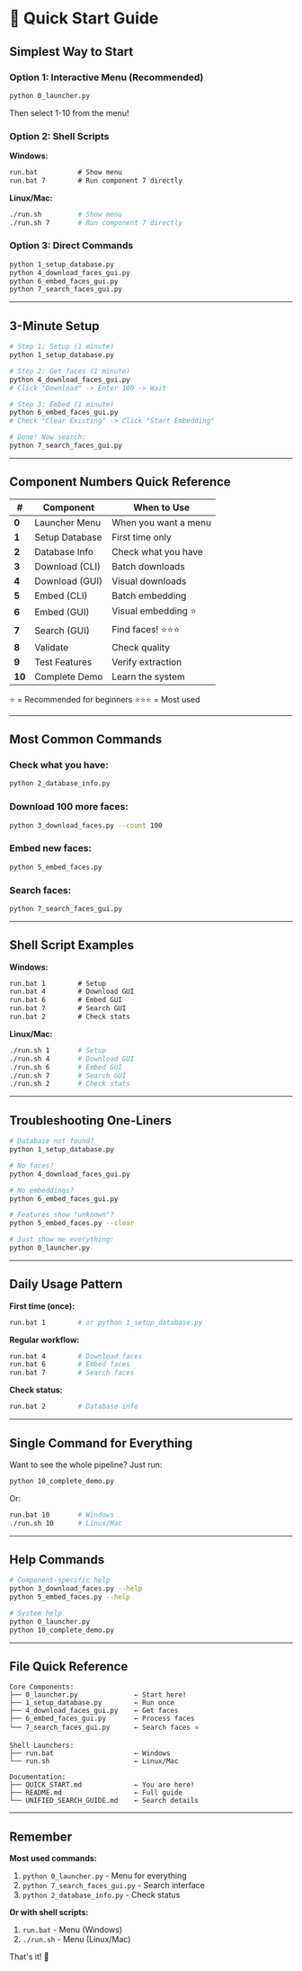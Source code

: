 # 🚀 Quick Start Guide

## Simplest Way to Start

### Option 1: Interactive Menu (Recommended)
```bash
python 0_launcher.py
```
Then select 1-10 from the menu!

### Option 2: Shell Scripts
**Windows:**
```cmd
run.bat          # Show menu
run.bat 7        # Run component 7 directly
```

**Linux/Mac:**
```bash
./run.sh         # Show menu
./run.sh 7       # Run component 7 directly
```

### Option 3: Direct Commands
```bash
python 1_setup_database.py
python 4_download_faces_gui.py
python 6_embed_faces_gui.py
python 7_search_faces_gui.py
```

---

## 3-Minute Setup

```bash
# Step 1: Setup (1 minute)
python 1_setup_database.py

# Step 2: Get faces (1 minute)
python 4_download_faces_gui.py
# Click "Download" -> Enter 100 -> Wait

# Step 3: Embed (1 minute)
python 6_embed_faces_gui.py
# Check "Clear Existing" -> Click "Start Embedding"

# Done! Now search:
python 7_search_faces_gui.py
```

---

## Component Numbers Quick Reference

| # | Component | When to Use |
|---|-----------|-------------|
| **0** | Launcher Menu | When you want a menu |
| **1** | Setup Database | First time only |
| **2** | Database Info | Check what you have |
| **3** | Download (CLI) | Batch downloads |
| **4** | Download (GUI) | Visual downloads |
| **5** | Embed (CLI) | Batch embedding |
| **6** | Embed (GUI) | Visual embedding ⭐ |
| **7** | Search (GUI) | Find faces! ⭐⭐⭐ |
| **8** | Validate | Check quality |
| **9** | Test Features | Verify extraction |
| **10** | Complete Demo | Learn the system |

⭐ = Recommended for beginners
⭐⭐⭐ = Most used

---

## Most Common Commands

### Check what you have:
```bash
python 2_database_info.py
```

### Download 100 more faces:
```bash
python 3_download_faces.py --count 100
```

### Embed new faces:
```bash
python 5_embed_faces.py
```

### Search faces:
```bash
python 7_search_faces_gui.py
```

---

## Shell Script Examples

**Windows:**
```cmd
run.bat 1        # Setup
run.bat 4        # Download GUI
run.bat 6        # Embed GUI
run.bat 7        # Search GUI
run.bat 2        # Check stats
```

**Linux/Mac:**
```bash
./run.sh 1       # Setup
./run.sh 4       # Download GUI
./run.sh 6       # Embed GUI
./run.sh 7       # Search GUI
./run.sh 2       # Check stats
```

---

## Troubleshooting One-Liners

```bash
# Database not found?
python 1_setup_database.py

# No faces?
python 4_download_faces_gui.py

# No embeddings?
python 6_embed_faces_gui.py

# Features show "unknown"?
python 5_embed_faces.py --clear

# Just show me everything:
python 0_launcher.py
```

---

## Daily Usage Pattern

**First time (once):**
```bash
run.bat 1        # or python 1_setup_database.py
```

**Regular workflow:**
```bash
run.bat 4        # Download faces
run.bat 6        # Embed faces
run.bat 7        # Search faces
```

**Check status:**
```bash
run.bat 2        # Database info
```

---

## Single Command for Everything

Want to see the whole pipeline? Just run:
```bash
python 10_complete_demo.py
```

Or:
```bash
run.bat 10       # Windows
./run.sh 10      # Linux/Mac
```

---

## Help Commands

```bash
# Component-specific help
python 3_download_faces.py --help
python 5_embed_faces.py --help

# System help
python 0_launcher.py
python 10_complete_demo.py
```

---

## File Quick Reference

```
Core Components:
├── 0_launcher.py              ← Start here!
├── 1_setup_database.py        ← Run once
├── 4_download_faces_gui.py    ← Get faces
├── 6_embed_faces_gui.py       ← Process faces
└── 7_search_faces_gui.py      ← Search faces ⭐

Shell Launchers:
├── run.bat                    ← Windows
└── run.sh                     ← Linux/Mac

Documentation:
├── QUICK_START.md             ← You are here!
├── README.md                  ← Full guide
└── UNIFIED_SEARCH_GUIDE.md    ← Search details
```

---

## Remember

**Most used commands:**
1. `python 0_launcher.py` - Menu for everything
2. `python 7_search_faces_gui.py` - Search interface
3. `python 2_database_info.py` - Check status

**Or with shell scripts:**
1. `run.bat` - Menu (Windows)
2. `./run.sh` - Menu (Linux/Mac)

That's it! 🎉